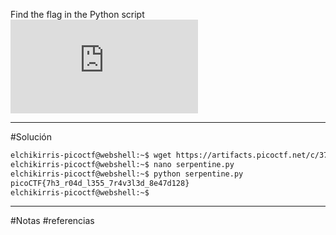 Find the flag in the Python script![Download Python script](https://artifacts.picoctf.net/c/37/serpentine.py)

------
#Solución 
```bash
elchikirris-picoctf@webshell:~$ wget https://artifacts.picoctf.net/c/37/serpentine.py
elchikirris-picoctf@webshell:~$ nano serpentine.py 
elchikirris-picoctf@webshell:~$ python serpentine.py 
picoCTF{7h3_r04d_l355_7r4v3l3d_8e47d128}
elchikirris-picoctf@webshell:~$ 
```


-------
#Notas 
#referencias 